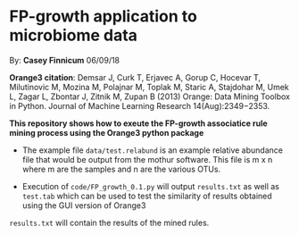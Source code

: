 # FP-growth application to microbiome data

By: **Casey Finnicum**  06/09/18

**Orange3 citation**: Demsar J, Curk T, Erjavec A, Gorup C, Hocevar T, Milutinovic M, Mozina M, Polajnar M, Toplak M, Staric A, Stajdohar M, Umek L, Zagar L, Zbontar J, Zitnik M, Zupan B (2013) Orange: Data Mining Toolbox in Python. Journal of Machine Learning Research 14(Aug):2349−2353.

**This repository shows how to exeute the FP-growth associatice rule mining process using the Orange3 python package**


- The example file `data/test.relabund` is an example relative abundance file that would be output from the mothur software. This file is m x n where m are the samples and n are the various OTUs.


- Execution of `code/FP_growth_0.1.py` will output `results.txt` as well as `test.tab` which can be used to test the similarity of results obtained using the GUI version of Orange3

`results.txt` will contain the results of the mined rules.


